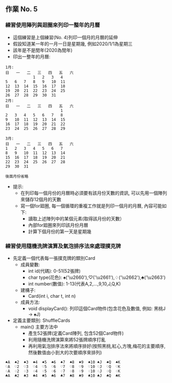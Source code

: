 ## 作業 No. 5

### 練習使用陣列與迴圈來列印一整年的月曆
   - 這個練習是上個練習(No. 4)列印一個月的月曆的延伸
   - 假設知道某一年的一月一日是星期幾, 例如2020/1/1為星期三
   - 該年是不是閏年(2020為閏年)
   - 印出一整年的月曆:
```
1月:
日	一	二	三	四	五	六
			1	2	3	4	
5	6	7	8	9	10	11	
12	13	14	15	16	17	18	
19	20	21	22	23	24	25	
26	27	28	29	30	31	
2月:
日	一	二	三	四	五	六
						1	
2	3	4	5	6	7	8	
9	10	11	12	13	14	15	
16	17	18	19	20	21	22	
23	24	25	26	27	28	29	

3月:
日	一	二	三	四	五	六
1	2	3	4	5	6	7	
8	9	10	11	12	13	14	
15	16	17	18	19	20	21	
22	23	24	25	26	27	28	
29	30	31	

後面月份省略	
```
   - 提示:
      - 在列印每一個月份的月曆時必須要有該月份天數的資訊, 可以先用一個陣列來儲存12個月的天數
      - 寫一個for廻圈, 每一個循環的重複工作就是列印一個月的月曆, 內容可能如下:
         - 讀取上述陣列中的某個元素(取得該月份的天數）
         - 內部for廻圈來列印該月份月曆
         - 計算下個月份的第一天是星期幾
         
   
### 練習使用隨機洗牌演算及氣泡排序法來處理撲克牌
   - 先定義一個代表每一張撲克牌的類別Card
      - 成員變數: 
         - int id(代碼): 0-51(52張牌)
         - char type(花色): ♠('\u2660'),♡('\u2661'),♢('\u2662'),♣('\u2663')
         - int number(數值): 1-13(代表A,2,...,9,10,J,Q,K)
      - 建構子:
         - Card(int i, char t, int n)
      - 成員方法:
         - void displayCard(): 列印這個Card物件(包含花色及數值, 例如: 黑桃J -> ♠J)
   - 定義主要類別: ShuffleCards
      - main() 主要方法中
         - 產生52張牌(定義Card陣列, 包含52個Card物件)
         - 利用隨機洗牌演算來將52張牌順序打亂
         - 再利用氣泡排序法來將順序排好(按照黑桃,紅心,方塊,梅花的主要順序, 然後數值由小到大的次要順序來排列)         
```
♠A	♠2	♠3	♠4	♠5	♠6	♠7	♠8	♠9	♠10	♠J	♠Q	♠K	
♡A	♡2	♡3	♡4	♡5	♡6	♡7	♡8	♡9	♡10	♡J	♡Q	♡K	
♢A	♢2	♢3	♢4	♢5	♢6	♢7	♢8	♢9	♢10	♢J	♢Q	♢K	
♣A	♣2	♣3	♣4	♣5	♣6	♣7	♣8	♣9	♣10	♣J	♣Q	♣K
```      
